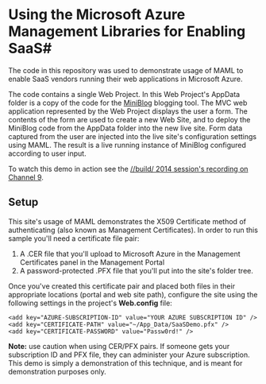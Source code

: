# Using the Microsoft Azure Management Libraries for Enabling SaaS#
The code in this repository was used to demonstrate usage of MAML to enable SaaS vendors running their web applications in Microsoft Azure. 

The code contains a single Web Project. In this Web Project's AppData folder is a copy of the code for the [MiniBlog](https://github.com/madskristensen/miniblog) blogging tool. The MVC web application represented by the Web Project displays the user a form. The contents of the form are used to create a new Web Site, and to deploy the MiniBlog code from the AppData folder into the new live site. Form data captured from the user are injected into the live site's configuration settings using MAML. The result is a live running instance of MiniBlog configured according to user input. 

To watch this demo in action see the [//build/ 2014 session's recording on Channel 9](http://channel9.msdn.com/Events/Build/2014/3-621). 

## Setup ##
This site's usage of MAML demonstrates the X509 Certificate method of authenticating (also known as Management Certificates). In order to run this sample you'll need a certificate file pair:

1. A .CER file that you'll upload to Microsoft Azure in the Management Certificates panel in the Management Portal
2. A password-protected .PFX file that you'll put into the site's folder tree. 

Once you've created this certificate pair and placed both files in their appropriate locations (portal and web site path), configure the site using the following settings in the project's **Web.config** file:

	<add key="AZURE-SUBSCRIPTION-ID" value="YOUR AZURE SUBSCRIPTION ID" />
    <add key="CERTIFICATE-PATH" value="~/App_Data/SaaSDemo.pfx" />
    <add key="CERTIFICATE-PASSWORD" value="Passw0rd!" />

**Note:** use caution when using CER/PFX pairs. If someone gets your subscription ID and PFX file, they can administer your Azure subscription. This demo is simply a demonstration of this technique, and is meant for demonstration purposes only. 